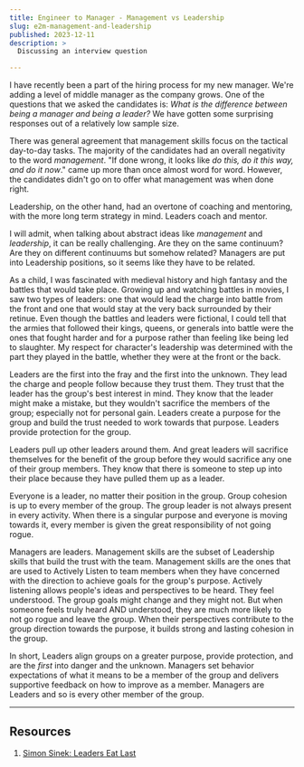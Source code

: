 ```yaml
---
title: Engineer to Manager - Management vs Leadership
slug: e2m-management-and-leadership
published: 2023-12-11
description: >
  Discussing an interview question

---
```


I have recently been a part of the hiring process for my new manager. We're adding a level of middle manager as the
company grows. One of the questions that we asked the candidates is: _What is the difference between being a manager and
being a leader?_ We have gotten some surprising responses out of a relatively low sample size.

There was general agreement that management skills focus on the tactical day-to-day tasks. The majority of the candidates
had an overall negativity to the word _management_. "If done wrong, it looks like _do this, do it this way, and do it
now_." came up more than once almost word for word. However, the candidates didn't go on to offer what management was
when done right.

Leadership, on the other hand, had an overtone of coaching and mentoring, with the more long term strategy in mind.
Leaders coach and mentor.

I will admit, when talking about abstract ideas like _management_ and _leadership_, it can be really challenging. Are
they on the same continuum? Are they on different continuums but somehow related? Managers are put into Leadership
positions, so it seems like they have to be related.

As a child, I was fascinated with medieval history and high fantasy and the battles that would take place. Growing up
and watching battles in movies, I saw two types of leaders: one that would lead the charge into battle from the front
and one that would stay at the very back surrounded by their retinue. Even though the battles and leaders were
fictional, I could tell that the armies that followed their kings, queens, or generals into battle were the ones that
fought harder and for a purpose rather than feeling like being led to slaughter. My respect for character's leadership
was determined with the part they played in the battle, whether they were at the front or the back.

Leaders are the first into the fray and the first into the unknown. They lead the charge and people follow because they
trust them. They trust that the leader has the group's best interest in mind. They know that the leader might make a
mistake, but they wouldn't sacrifice the members of the group; especially not for personal gain. Leaders create a
purpose for the group and build the trust needed to work towards that purpose. Leaders provide protection for the
group. 

Leaders pull up other leaders around them. And great leaders will sacrifice themselves for the benefit of the
group before they would sacrifice any one of their group members. They know that there is someone to step up into their
place because they have pulled them up as a leader.

Everyone is a leader, no matter their position in the group. Group cohesion is up to every member of the group. The
group leader is not always present in every activity. When there is a singular purpose and everyone is moving towards
it, every member is given the great responsibility of not going rogue. 

Managers are leaders. Management skills are the subset of Leadership skills that build the trust with the team.
Management skills are the ones that are used to Actively Listen to team members when they have concerned with the
direction to achieve goals for the group's purpose. Actively listening allows people's ideas and perspectives to be
heard. They feel understood. The group goals might change and they might not. But when someone feels truly heard AND
understood, they are much more likely to not go rogue and leave the group. When their perspectives contribute to the
group direction towards the purpose, it builds strong and lasting cohesion in the group. 

In short, Leaders align groups on a greater purpose, provide protection, and are the _first_ into danger and the
unknown. Managers set behavior expectations of what it means to be a member of the group and delivers supportive
feedback on how to improve as a member. Managers are Leaders and so is every other member of the group.

---

## Resources

1. [Simon Sinek: Leaders Eat Last](https://simonsinek.com/books/leaders-eat-last/)
